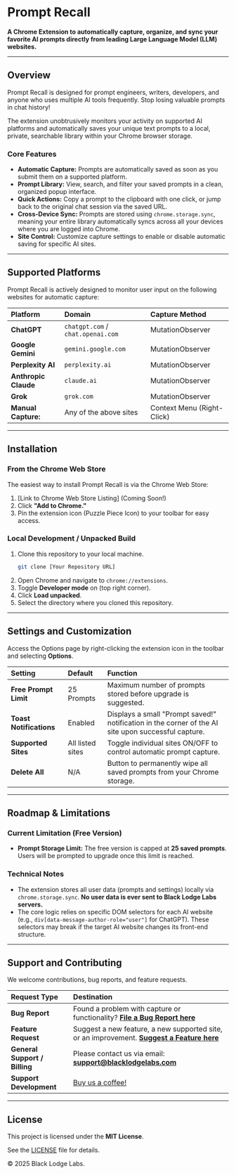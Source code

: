 # Prompt Recall 

**A Chrome Extension to automatically capture, organize, and sync your favorite AI prompts directly from leading Large Language Model (LLM) websites.**

-----

## Overview

Prompt Recall is designed for prompt engineers, writers, developers, and anyone who uses multiple  AI tools frequently. Stop losing valuable prompts in chat history\!

The extension unobtrusively monitors your activity on supported AI platforms and automatically saves your unique text prompts to a local, private, searchable library within your Chrome browser storage.

### Core Features

  * **Automatic Capture:** Prompts are automatically saved as soon as you submit them on a supported platform.
  * **Prompt Library:** View, search, and filter your saved prompts in a clean, organized popup interface.
  * **Quick Actions:** Copy a prompt to the clipboard with one click, or jump back to the original chat session via the saved URL.
  * **Cross-Device Sync:** Prompts are stored using `chrome.storage.sync`, meaning your entire library automatically syncs across all your devices where you are logged into Chrome.
  * **Site Control:** Customize capture settings to enable or disable automatic saving for specific AI sites.

-----

## Supported Platforms

Prompt Recall is actively designed to monitor user input on the following websites for automatic capture:

| Platform | Domain | Capture Method |
| :--- | :--- | :--- |
| **ChatGPT** | `chatgpt.com` / `chat.openai.com` | MutationObserver |
| **Google Gemini** | `gemini.google.com` | MutationObserver |
| **Perplexity AI** | `perplexity.ai` | MutationObserver |
| **Anthropic Claude** | `claude.ai` | MutationObserver |
| **Grok** | `grok.com` | MutationObserver |
| **Manual Capture:** | Any of the above sites | Context Menu (Right-Click) |

-----

## Installation

### From the Chrome Web Store

The easiest way to install Prompt Recall is via the Chrome Web Store:

1.  [Link to Chrome Web Store Listing] (Coming Soon\!)
2.  Click **"Add to Chrome."**
3.  Pin the extension icon ($\mathbf{\mathbf{\text{Puzzle Piece Icon}}}$) to your toolbar for easy access.

### Local Development / Unpacked Build

1.  Clone this repository to your local machine.
    ```bash
    git clone [Your Repository URL]
    ```
2.  Open Chrome and navigate to `chrome://extensions`.
3.  Toggle **Developer mode** on (top right corner).
4.  Click **Load unpacked**.
5.  Select the directory where you cloned this repository.

-----

## Settings and Customization

Access the Options page by right-clicking the extension icon in the toolbar and selecting **Options**.

| Setting | Default | Function |
| :--- | :--- | :--- |
| **Free Prompt Limit** | 25 Prompts | Maximum number of prompts stored before upgrade is suggested. |
| **Toast Notifications** | Enabled | Displays a small "Prompt saved\!" notification in the corner of the AI site upon successful capture. |
| **Supported Sites** | All listed sites | Toggle individual sites ON/OFF to control automatic prompt capture. |
| **Delete All** | N/A | Button to permanently wipe all saved prompts from your Chrome storage. |

-----

## Roadmap & Limitations

### Current Limitation (Free Version)

  * **Prompt Storage Limit:** The free version is capped at **25 saved prompts**. Users will be prompted to upgrade once this limit is reached.

### Technical Notes

  * The extension stores all user data (prompts and settings) locally via `chrome.storage.sync`. **No user data is ever sent to Black Lodge Labs servers.**
  * The core logic relies on specific DOM selectors for each AI website (e.g., `div[data-message-author-role="user"]` for ChatGPT). These selectors may break if the target AI website changes its front-end structure.

-----

## Support and Contributing

We welcome contributions, bug reports, and feature requests.

| Request Type | Destination |
| :--- | :--- |
| **Bug Report** | Found a problem with capture or functionality? [**File a Bug Report here**](https://github.com/blacklodgelabs/PromptRecall/issues/new?template=bug_report.md) |
| **Feature Request** | Suggest a new feature, a new supported site, or an improvement. [**Suggest a Feature here**](https://github.com/blacklodgelabs/PromptRecall/issues/new?template=feature_request.md) |
| **General Support / Billing** | Please contact us via email: **support@blacklodgelabs.com** |
| **Support Development** | [Buy us a coffee\!](https://github.com/sponsors/blacklodgelabs) |

-----

## License

This project is licensed under the **MIT License**.

See the [LICENSE](LICENSE) file for details.

© 2025 Black Lodge Labs.